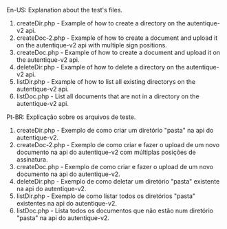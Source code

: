 En-US: 
  Explanation about the test's files.
  1. createDir.php - Example of how to create a directory on the autentique-v2 api.
  2. createDoc-2.php - Example of how to create a document and upload it on the autentique-v2 api with multiple sign positions.
  3. createDoc.php - Example of how to create a document and upload it on the autentique-v2 api.
  4. deleteDir.php - Example of how to delete a directory on the autentique-v2 api.
  5. listDir.php   - Example of how to list all existing directorys on the autentique-v2 api.
  6. listDoc.php   - List all documents that are not in a directory on the autentique-v2 api.
  
Pt-BR:
  Explicação sobre os arquivos de teste.
  1. createDir.php - Exemplo de como criar um diretório "pasta" na api do autentique-v2.
  2. createDoc-2.php - Exemplo de como criar e fazer o upload de um novo documento na api do autentique-v2 com múltiplas posições de assinatura.
  3. createDoc.php - Exemplo de como criar e fazer o upload de um novo documento na api do autentique-v2.
  4. deleteDir.php - Exemplo de como deletar um diretório "pasta" existente na api do autentique-v2.
  5. listDir.php   - Exemplo de como listar todos os diretórios "pasta" existentes na api do autentique-v2.
  6. listDoc.php   - Lista todos os documentos que não estão num diretório "pasta" na api do autentique-v2.
